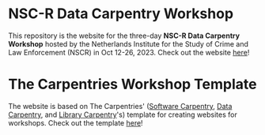 # NSC-R Data Carpentry Workshop

This repository is the website for the three-day **NSC-R Data Carpentry Workshop** hosted by the Netherlands Institute for the Study of Crime and Law Enforcement (NSCR) in Oct 12-26, 2023. Check out the website [here](https://asiermoneva.com/2023-10-12-nscr/)!

# The Carpentries Workshop Template

The website is based on The Carpentries' ([Software Carpentry](https://software-carpentry.org/), [Data Carpentry](https://datacarpentry.org/), and [Library Carpentry](https://librarycarpentry.org/)'s) template for creating websites for workshops. Check out the template [here](https://github.com/carpentries/workshop-template)!
